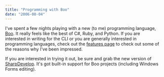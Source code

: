 ```yaml
---
title: "Programming with Boo"
date: "2006-08-04"
---
```


I've spent a few nights playing with a new (to me) programming language, [Boo](http://boo.codehaus.org). It really feels like the best of C#, Ruby, and Python. If you are interested in writing for the CLI or you are generally interested in programming languages, check out the [features page](http://boo.codehaus.org/Language+Features) to check out some of the reasons why I've been impressed.

If you are interested in trying it out, be sure and grab the new version of [SharpDevelop](http://sharpdevelop.com/OpenSource/SD/Default.aspx). It's got built-in support for Boo projects (including Windows Forms editing).
